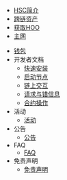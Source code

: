 - [HSC简介](/intro.md)
- [跨链资产](/crosschain.md)
- [获取HOO](/buy_hoo.md)
- [主网](/mainnet.md)
<!-- - [测试网](/testnet.md) -->
- [钱包](/wallet.md)
- 开发者文档
    - [快速安装](/dev/install.md)
    - [启动节点](/dev/launch-node.md)
    - [链上交互](/dev/sdk.md)
    - [请求与错信息](/dev/json-rpc.md)
    - [合约操作](/dev/contract.md)
- 活动
    - [活动](/Activity.md)
- 公告
    - [公告](/Announcement.md)
- FAQ
    - [FAQ](/faq.md)
- 免责声明
    - [免责声明](/disclaimer.md)
